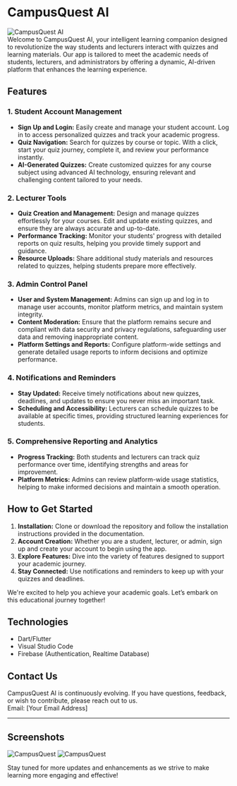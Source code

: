 # **CampusQuest AI**

![CampusQuest AI](https://your-image-link-here)  
Welcome to CampusQuest AI, your intelligent learning companion designed to revolutionize the way students and lecturers interact with quizzes and learning materials. Our app is tailored to meet the academic needs of students, lecturers, and administrators by offering a dynamic, AI-driven platform that enhances the learning experience.

## Features

### 1. **Student Account Management**
- **Sign Up and Login:** Easily create and manage your student account. Log in to access personalized quizzes and track your academic progress.
- **Quiz Navigation:** Search for quizzes by course or topic. With a click, start your quiz journey, complete it, and review your performance instantly.
- **AI-Generated Quizzes:** Create customized quizzes for any course subject using advanced AI technology, ensuring relevant and challenging content tailored to your needs.

### 2. **Lecturer Tools**
- **Quiz Creation and Management:** Design and manage quizzes effortlessly for your courses. Edit and update existing quizzes, and ensure they are always accurate and up-to-date.
- **Performance Tracking:** Monitor your students' progress with detailed reports on quiz results, helping you provide timely support and guidance.
- **Resource Uploads:** Share additional study materials and resources related to quizzes, helping students prepare more effectively.

### 3. **Admin Control Panel**
- **User and System Management:** Admins can sign up and log in to manage user accounts, monitor platform metrics, and maintain system integrity. 
- **Content Moderation:** Ensure that the platform remains secure and compliant with data security and privacy regulations, safeguarding user data and removing inappropriate content.
- **Platform Settings and Reports:** Configure platform-wide settings and generate detailed usage reports to inform decisions and optimize performance.

### 4. **Notifications and Reminders**
- **Stay Updated:** Receive timely notifications about new quizzes, deadlines, and updates to ensure you never miss an important task.
- **Scheduling and Accessibility:** Lecturers can schedule quizzes to be available at specific times, providing structured learning experiences for students.

### 5. **Comprehensive Reporting and Analytics**
- **Progress Tracking:** Both students and lecturers can track quiz performance over time, identifying strengths and areas for improvement.
- **Platform Metrics:** Admins can review platform-wide usage statistics, helping to make informed decisions and maintain a smooth operation.

## How to Get Started

1. **Installation:** Clone or download the repository and follow the installation instructions provided in the documentation.
2. **Account Creation:** Whether you are a student, lecturer, or admin, sign up and create your account to begin using the app.
3. **Explore Features:** Dive into the variety of features designed to support your academic journey.
4. **Stay Connected:** Use notifications and reminders to keep up with your quizzes and deadlines.

We're excited to help you achieve your academic goals. Let’s embark on this educational journey together!

## Technologies
- Dart/Flutter
- Visual Studio Code
- Firebase (Authentication, Realtime Database)

## Contact Us
CampusQuest AI is continuously evolving. If you have questions, feedback, or wish to contribute, please reach out to us.  
Email: [Your Email Address]

------------
## Screenshots
![CampusQuest](https://github.com/user-attachments/assets/ea0ace5d-a402-4004-b1a1-2abaa87ac629)
![CampusQuest](https://github.com/user-attachments/assets/d4aab319-7f96-4c91-bc0a-6272539afb4d)

Stay tuned for more updates and enhancements as we strive to make learning more engaging and effective!

